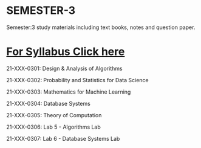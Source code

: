 # SEMESTER-3
Semester:3 study materials including text books, notes and question paper. 

#  [For Syllabus Click here](https://dcs.cusat.ac.in/assets/pdf-files/program-structure/syllabus%20and%20scheme%20program%20structure-1.pdf)

21-XXX-0301: Design & Analysis of Algorithms

21-XXX-0302: Probability and Statistics for Data Science

21-XXX-0303: Mathematics for Machine Learning 

21-XXX-0304: Database Systems

21-XXX-0305: Theory of Computation  

21-XXX-0306: Lab 5 - Algorithms Lab

21-XXX-0307: Lab 6 - Database Systems Lab 
